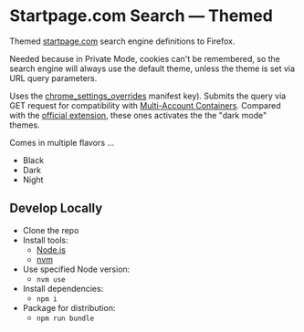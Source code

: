 # Startpage.com Search — Themed

Themed [startpage.com](https://www.startpage.com/) search engine definitions to Firefox.

Needed because in Private Mode, cookies can't be remembered, so the search engine will always use the default theme, unless the theme is set via URL query parameters.

Uses the [chrome_settings_overrides](https://developer.mozilla.org/en-US/docs/Mozilla/Add-ons/WebExtensions/manifest.json/chrome_settings_overrides) manifest key). Submits the query via GET request for compatibility with [Multi-Account Containers](https://addons.mozilla.org/en-US/firefox/addon/multi-account-containers/). Compared with the [official extension](https://addons.mozilla.org/en/firefox/addon/startpage-private-search/), these ones activates the the "dark mode" themes.

Comes in multiple flavors ...

- Black
- Dark
- Night

## Develop Locally

* Clone the repo
* Install tools:
	* [Node.js](https://nodejs.org)
	* [nvm](https://github.com/nvm-sh/nvm)
* Use specified Node version:
	* `nvm use`
* Install dependencies:
	* `npm i`
* Package for distribution:
	* `npm run bundle`
